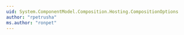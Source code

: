 ```yaml
---
uid: System.ComponentModel.Composition.Hosting.CompositionOptions
author: "rpetrusha"
ms.author: "ronpet"
---
```

